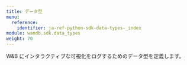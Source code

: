 ```yaml
---
title: データ型
menu:
  reference:
    identifier: ja-ref-python-sdk-data-types-_index
module: wandb.sdk.data_types
weight: 70
---
```


W&B にインタラクティブな可視化をログするためのデータ型を定義します。